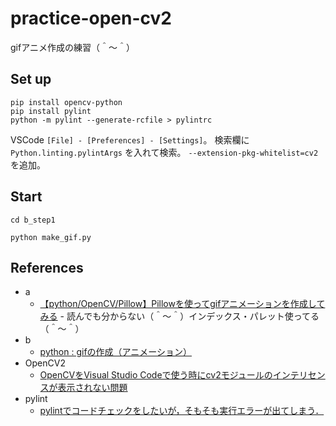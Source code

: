 # practice-open-cv2

gifアニメ作成の練習（＾～＾）


## Set up

```shell
pip install opencv-python
pip install pylint
python -m pylint --generate-rcfile > pylintrc
```

VSCode `[File] - [Preferences] - [Settings]`。 検索欄に `Python.linting.pylintArgs` を入れて検索。 `--extension-pkg-whitelist=cv2` を追加。  

## Start

```shell
cd b_step1

python make_gif.py
```

## References

* a
  * [【python/OpenCV/Pillow】Pillowを使ってgifアニメーションを作成してみる](https://rikoubou.hatenablog.com/entry/2020/04/03/151906) - 読んでも分からない（＾～＾）インデックス・パレット使ってる（＾～＾）
* b
  * [python : gifの作成（アニメーション）](https://kangkang1981.hatenablog.com/entry/2020/03/19/224219)
* OpenCV2
  * [OpenCVをVisual Studio Codeで使う時にcv2モジュールのインテリセンスが表示されない問題](https://qiita.com/FXsimone/items/577e3924f40aa4a9d4ea)
* pylint
  * [pylintでコードチェックをしたいが，そもそも実行エラーが出てしまう．](https://teratail.com/questions/197652)
